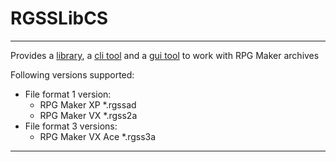 # RGSSLibCS

---

Provides a [library](RGSSLib%2FREADME.md), a [cli tool](RGSSCli%2FREADME.md) and a [gui tool](RGSSGui%2FREADME.md) to work with RPG Maker archives

Following versions supported:
- File format 1 version:
  - RPG Maker XP *.rgssad
  - RPG Maker VX *.rgss2a
- File format 3 versions:
  - RPG Maker VX Ace *.rgss3a

---
